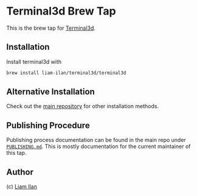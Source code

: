 # Terminal3d Brew Tap
This is the brew tap for [Terminal3d](https://github.com/liam-ilan/terminal3d).

## Installation
Install terminal3d with
```sh
brew install liam-ilan/terminal3d/terminal3d
```

## Alternative Installation
Check out the [main repository](https://github.com/liam-ilan/terminal3d) for other installation methods.

## Publishing Procedure
Publishing process documentation can be found in the main repo under [`PUBLISHING.md`](https://github.com/liam-ilan/terminal3d/blob/main/PUBLISHING.md). This is mostly documentation for the current maintainer of this tap.

## Author
(c) [Liam Ilan](https://www.liamilan.com/)